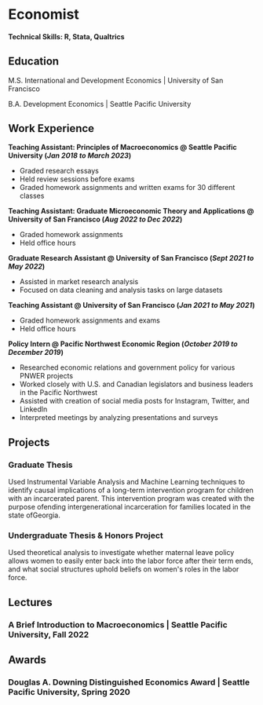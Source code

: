 # Economist

#### Technical Skills: R, Stata, Qualtrics

## Education
M.S. International and Development Economics | University of San Francisco 

B.A. Development Economics | Seattle Pacific University

## Work Experience
**Teaching Assistant: Principles of Macroeconomics @ Seattle Pacific University (_Jan 2018 to March 2023_)**
- Graded research essays
- Held review sessions before exams
- Graded homework assignments and written exams for 30 different classes

**Teaching Assistant: Graduate Microeconomic Theory and Applications @ University of San Francisco (_Aug 2022 to Dec 2022_)**
- Graded homework assignments
- Held office hours

**Graduate Research Assistant @ University of San Francisco (_Sept 2021 to May 2022_)**
- Assisted in market research analysis
- Focused on data cleaning and analysis tasks on large datasets

**Teaching Assistant @ University of San Francisco (_Jan 2021 to May 2021_)**
- Graded homework assignments and exams
- Held office hours

**Policy Intern @ Pacific Northwest Economic Region (_October 2019 to December 2019_)**
- Researched economic relations and government policy for various PNWER projects
- Worked closely with U.S. and Canadian legislators and business leaders in the Pacific Northwest
- Assisted with creation of social media posts for Instagram, Twitter, and LinkedIn
- Interpreted meetings by analyzing presentations and surveys 


## Projects
### Graduate Thesis
Used Instrumental Variable Analysis and Machine Learning techniques to identify causal implications of a long-term intervention program for children with an incarcerated parent. This intervention program was created with the purpose ofending intergenerational incarceration for families located in the state ofGeorgia. 

### Undergraduate Thesis & Honors Project
Used theoretical analysis to investigate whether maternal leave policy allows women to easily enter back into the labor force after their term ends, and what social structures uphold beliefs on women's roles in the labor force.

## Lectures
### A Brief Introduction to Macroeconomics | Seattle Pacific University, Fall 2022

## Awards
### Douglas A. Downing Distinguished Economics Award | Seattle Pacific University, Spring 2020
